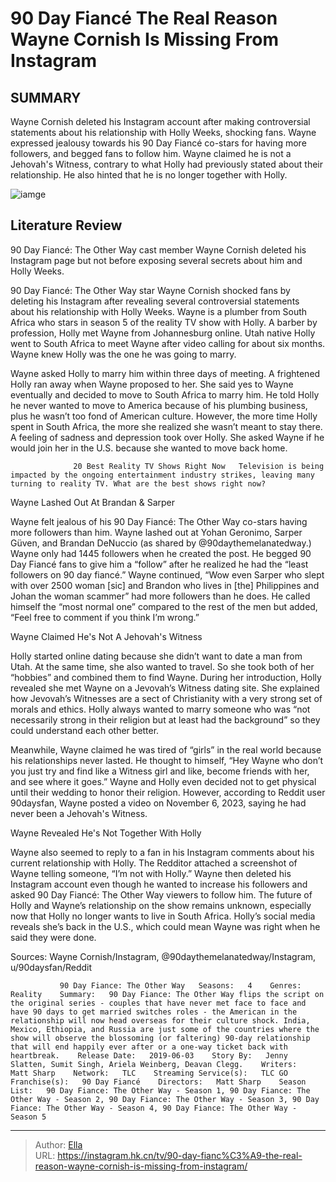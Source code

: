# 90 Day Fiancé The Real Reason Wayne Cornish Is Missing From Instagram


## SUMMARY 



  Wayne Cornish deleted his Instagram account after making controversial statements about his relationship with Holly Weeks, shocking fans.   Wayne expressed jealousy towards his 90 Day Fiancé co-stars for having more followers, and begged fans to follow him.   Wayne claimed he is not a Jehovah&#39;s Witness, contrary to what Holly had previously stated about their relationship. He also hinted that he is no longer together with Holly.  

![iamge](https://static1.srcdn.com/wordpress/wp-content/uploads/2023/11/90-day-fiance-_-the-real-reason-wayne-cornish-is-missing-from-instagram.jpg)

## Literature Review
90 Day Fiancé: The Other Way cast member Wayne Cornish deleted his Instagram page but not before exposing several secrets about him and Holly Weeks.




90 Day Fiancé: The Other Way star Wayne Cornish shocked fans by deleting his Instagram after revealing several controversial statements about his relationship with Holly Weeks. Wayne is a plumber from South Africa who stars in season 5 of the reality TV show with Holly. A barber by profession, Holly met Wayne from Johannesburg online. Utah native Holly went to South Africa to meet Wayne after video calling for about six months. Wayne knew Holly was the one he was going to marry.




Wayne asked Holly to marry him within three days of meeting. A frightened Holly ran away when Wayne proposed to her. She said yes to Wayne eventually and decided to move to South Africa to marry him. He told Holly he never wanted to move to America because of his plumbing business, plus he wasn’t too fond of American culture. However, the more time Holly spent in South Africa, the more she realized she wasn’t meant to stay there. A feeling of sadness and depression took over Holly. She asked Wayne if he would join her in the U.S. because she wanted to move back home.

                  20 Best Reality TV Shows Right Now   Television is being impacted by the ongoing entertainment industry strikes, leaving many turning to reality TV. What are the best shows right now?    


 Wayne Lashed Out At Brandan &amp; Sarper 

 




Wayne felt jealous of his 90 Day Fiancé: The Other Way co-stars having more followers than him. Wayne lashed out at Yohan Geronimo, Sarper Güven, and Brandan DeNuccio (as shared by @90daythemelanatedway.) Wayne only had 1445 followers when he created the post. He begged 90 Day Fiancé fans to give him a “follow” after he realized he had the “least followers on 90 day fiancé.” Wayne continued, “Wow even Sarper who slept with over 2500 woman [sic] and Brandon who lives in [the] Philippines and Johan the woman scammer” had more followers than he does. He called himself the “most normal one” compared to the rest of the men but added, “Feel free to comment if you think I’m wrong.”



 Wayne Claimed He&#39;s Not A Jehovah&#39;s Witness 

 




Holly started online dating because she didn’t want to date a man from Utah. At the same time, she also wanted to travel. So she took both of her “hobbies” and combined them to find Wayne. During her introduction, Holly revealed she met Wayne on a Jevovah’s Witness dating site. She explained how Jevovah’s Witnesses are a sect of Christianity with a very strong set of morals and ethics. Holly always wanted to marry someone who was “not necessarily strong in their religion but at least had the background” so they could understand each other better. 

Meanwhile, Wayne claimed he was tired of “girls” in the real world because his relationships never lasted. He thought to himself, “Hey Wayne who don’t you just try and find like a Witness girl and like, become friends with her, and see where it goes.” Wayne and Holly even decided not to get physical until their wedding to honor their religion. However, according to Reddit user 90daysfan, Wayne posted a video on November 6, 2023, saying he had never been a Jehovah&#39;s Witness.






 Wayne Revealed He&#39;s Not Together With Holly 
          

Wayne also seemed to reply to a fan in his Instagram comments about his current relationship with Holly. The Redditor attached a screenshot of Wayne telling someone, “I’m not with Holly.” Wayne then deleted his Instagram account even though he wanted to increase his followers and asked 90 Day Fiancé: The Other Way viewers to follow him. The future of Holly and Wayne’s relationship on the show remains unknown, especially now that Holly no longer wants to live in South Africa. Holly’s social media reveals she’s back in the U.S., which could mean Wayne was right when he said they were done.

Sources: Wayne Cornish/Instagram, @90daythemelanatedway/Instagram, u/90daysfan/Reddit

               90 Day Fiance: The Other Way   Seasons:   4    Genres:   Reality    Summary:   90 Day Fiance: The Other Way flips the script on the original series - couples that have never met face to face and have 90 days to get married switches roles - the American in the relationship will now head overseas for their culture shock. India, Mexico, Ethiopia, and Russia are just some of the countries where the show will observe the blossoming (or faltering) 90-day relationship that will end happily ever after or a one-way ticket back with heartbreak.    Release Date:   2019-06-03    Story By:   Jenny Slatten, Sumit Singh, Ariela Weinberg, Deavan Clegg.    Writers:   Matt Sharp    Network:   TLC    Streaming Service(s):   TLC GO    Franchise(s):   90 Day Fiancé    Directors:   Matt Sharp    Season List:   90 Day Fiance: The Other Way - Season 1, 90 Day Fiance: The Other Way - Season 2, 90 Day Fiance: The Other Way - Season 3, 90 Day Fiance: The Other Way - Season 4, 90 Day Fiance: The Other Way - Season 5      

---

> Author: [Ella](https://instagram.hk.cn/)  
> URL: https://instagram.hk.cn/tv/90-day-fianc%C3%A9-the-real-reason-wayne-cornish-is-missing-from-instagram/  

